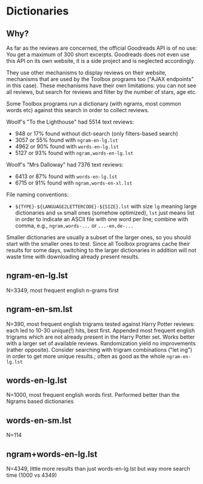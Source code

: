 # Dictionaries

## Why?

As far as the reviews are concerned, the official Goodreads API is of no use:
You get a maximum of 300 short excerpts. Goodreads does not even use this API on
its own website, it is a side project and is neglected accordingly. 

They use other mechanisms to display reviews on their website, mechanisms that
are used by the Toolbox programs too ("AJAX endpoints" in this case). 
These mechanisms have their own limitations: you can not see all reviews, 
but search for reviews and filter by the number of stars, age etc.

Some Toolbox programs run a dictionary (with ngrams, most common words etc)
against this search in order to collect reviews.

Woolf's "To the Lighthouse" had 5514 text reviews: 

- 948  or 17% found without dict-search (only filters-based search)
- 3057 or 55% found with `ngram-en-lg.lst`
- 4962 or 90% found with `words-en-lg.lst`
- 5127 or 93% found with `ngram,words-en-lg.lst`

Woolf's "Mrs Dalloway" had 7376 text reviews: 

- 6413 or 87% found with `words-en-lg.lst`
- 6715 or 91% found with `ngram,words-en-xl.lst`

File naming conventions:

- `${TYPE}-${LANGUAGE2LETTERCODE}-${SIZE}.lst` with size `lg` meaning large
  dictionaries and `sm` small ones (somehow optimized), `lst` just means list
  in order to indicate an ASCII file with one word per line;
  combine with comma, e.g., `ngram,words-...` or `...-en,de-...`

  
Smaller dictionaries are usually a subset of the larger ones, so you should 
start with the smaller ones to test. Since all Toolbox programs cache their 
results for some days, switching to the larger dictionaries in addition 
will not waste time with downloading already present results.


## ngram-en-lg.lst

N=3349, most frequent english n-grams first


## ngram-en-sm.lst

N=390, most frequent english trigrams tested against Harry Potter
reviews: each led to 10-30 unique(!) hits, best first.
Appended most frequent english trigrams which are not
already present in the Harry Potter set.
Works better with a larger set of available reviews.
Randomization yield no improvements (rather opposite).
Consider searching with trigram combinations ("let ing") 
in order to get more unique results.;
often as good as the whole `ngram-en-lg.lst`


## words-en-lg.lst

N=1000, most frequent english words first.
Performed better than the Ngrams based dictionaries


## words-en-sm.lst

N=114


## ngram+words-en-lg.lst

N=4349, little more results than just words-en-lg.lst
but way more search time (1000 vs 4349)

